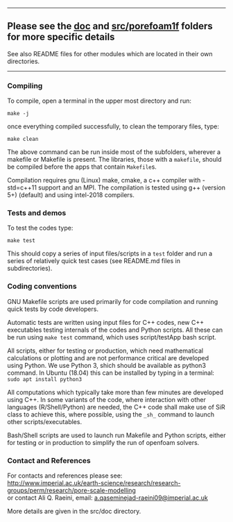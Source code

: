 


 ----------------------------------------------------------------    
 
## Please see the [doc](doc) and [src/porefoam1f](src/porefoam1f) folders for more specific details

See also README files for other modules  which are located in their own directories. 

 ----------------------------------------------------------------


### Compiling

To compile, open a terminal in the upper most directory and run:    

 `make -j`

once everything compiled successfully, to clean the temporary files, type:

 `make clean`

The above command can be run inside most of the subfolders, wherever a 
makefile or Makefile is present.  The libraries, those with a `makefile`,
should be compiled before the apps that contain `Makefile`s.

Compilation requires gnu (Linux) make, cmake, a c++ compiler with -std=c++11
support and an MPI. The compilation is tested using g++ (version 5+) (default)
and using intel-2018 compilers.


### Tests and demos
To test the codes type:

 `make test`

This should copy a series of input files/scripts in a `test` folder and 
run a series of relatively quick test cases (see README.md files in 
subdirectories).  

### Coding conventions

GNU Makefile scripts are used primarily for code compilation and 
running quick tests by code developers.

Automatic tests are written using input files for C++ codes, new C++ 
executables testing internals of the codes and Python scripts. All 
these can be run using `make test` command, which uses 
script/testApp bash script.

All scripts, either for testing or production, which need mathematical 
calculations or plotting and are not performance critical are developed 
using Python. We use Python 3, shich should be available as python3 command.
In Ubuntu (18.04) this can be installed by typing in a terminal:    
 `sudo apt install python3`

All computations which typically take more than few minutes are 
developed using C++.  In some variants of the code, where interaction 
with other languages (R/Shell/Python) are needed, the C++ code shall 
make use of SiR class to achieve this, where possible, using the `_sh_` 
command to launch other scripts/executables.


Bash/Shell scripts are used to launch run Makefile and Python scripts, 
either for testing or in production to simplify the run of openfoam 
solvers.  



### Contact and References ###

For contacts and references please see:    
http://www.imperial.ac.uk/earth-science/research/research-groups/perm/research/pore-scale-modelling    
or contact Ali Q. Raeini, email: a.qaseminejad-raeini09@imperial.ac.uk

More details are given in the src/doc directory.

